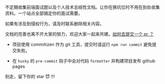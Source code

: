 不定期收集前端面试题以及个人技术总结性文档。让你在换坑位时不用在到处收集资料。一个站点全部搞定你的面试需要。

如果有涉及到侵权行为，请及时联系删除相关内容。

文档的完善也离不开大家的努力，欢迎大家一起来共建。[如何去提交一个 pr ？](https://juejin.cn/post/6844903821521469448)

- 项目使用 commitizen 作为 git 工具，提交时请运行 `npm run commit` 避免提交失败。

- 在 `husky` 的 `pre-commit` 钩子中会对代码 `formatter` 并构建项目发布 github pages

别走，留下你的 star 😈 !!!
